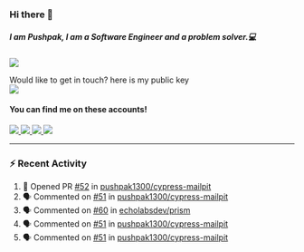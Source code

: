 ### Hi there 👋


##### I am Pushpak, I am a Software Engineer and a problem solver.💻

![](https://komarev.com/ghpvc/?username=pushpak1300)

 Would like to get in touch? here is my public key 
 <br> <a href='https://keybase.io/pushpak1300'><img src="https://img.shields.io/keybase/pgp/pushpak1300?color=pinl&label=PGP&style=for-the-badge"/></a></br>
#### You can find me on these accounts!
<p>
<a href='https://twitter.com/pushpak1300'><a href="https://pushpak1300.me/" target="_blank">
  <img src="https://img.shields.io/badge/website-%23E34F26.svg?&style=for-the-badge" />
</a> 
 
 <a href="https://twitter.com/pushpak1300" target="_blank">
  <img src="https://img.shields.io/badge/twitter-%231DA1F2.svg?&style=for-the-badge&logo=twitter&logoColor=white" />
</a> 

<a href="https://www.linkedin.com/in/pushpak-c-286b17b1/" target="_blank">
  <img src="https://img.shields.io/badge/linkedin-%230077B5.svg?&style=for-the-badge&logo=linkedin&logoColor=white" />
</a> 

<a href="https://dev.to/pushpak1300/" target="_blank">
  <img src="http://img.shields.io/badge/dev.to-gray?style=for-the-badge&logo=dev.to&?logoColor=white?logoWidth=100?label=" />
</a> 


</p>

---

### ⚡ Recent Activity

<!--START_SECTION:activity-->
1. 💪 Opened PR [#52](https://github.com/pushpak1300/cypress-mailpit/pull/52) in [pushpak1300/cypress-mailpit](https://github.com/pushpak1300/cypress-mailpit)
2. 🗣 Commented on [#51](https://github.com/pushpak1300/cypress-mailpit/issues/51#issuecomment-2474450778) in [pushpak1300/cypress-mailpit](https://github.com/pushpak1300/cypress-mailpit)
3. 🗣 Commented on [#60](https://github.com/echolabsdev/prism/issues/60#issuecomment-2474069549) in [echolabsdev/prism](https://github.com/echolabsdev/prism)
4. 🗣 Commented on [#51](https://github.com/pushpak1300/cypress-mailpit/issues/51#issuecomment-2472337683) in [pushpak1300/cypress-mailpit](https://github.com/pushpak1300/cypress-mailpit)
5. 🗣 Commented on [#51](https://github.com/pushpak1300/cypress-mailpit/issues/51#issuecomment-2471155301) in [pushpak1300/cypress-mailpit](https://github.com/pushpak1300/cypress-mailpit)
<!--END_SECTION:activity-->
